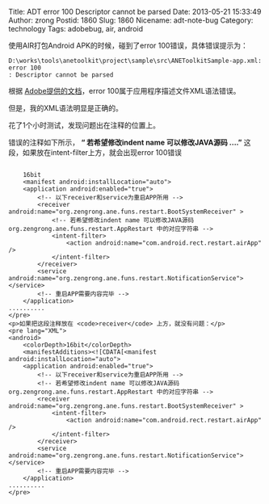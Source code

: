 Title: ADT error 100 Descriptor cannot be parsed
Date: 2013-05-21 15:33:49
Author: zrong
Postid: 1860
Slug: 1860
Nicename: adt-note-bug
Category: technology
Tags: adobebug, air, android

使用AIR打包Android APK的时候，碰到了error 100错误，具体错误提示为：

    D:\works\tools\anetoolkit\project\sample\src\ANEToolkitSample-app.xml: error 100
    : Descriptor cannot be parsed

根据
[Adobe提供的文档](http://help.adobe.com/en_US/air/build/WSBE9908A0-8E3A-4329-8ABD-12F2A19AB5E9.html)，error
100属于应用程序描述文件XML语法错误。

但是，我的XML语法明显是正确的。

花了1个小时测试，发现问题出在注释的位置上。<!--more-->

错误的注释如下所示， **“ 若希望修改indent name 可以修改JAVA源码 ....”**
这段，如果放在intent-filter上方，就会出现error 100错误

``` {lang="XML"}

    16bit
    <manifest android:installLocation="auto">
    <application android:enabled="true">
        <!-- 以下receiver和service为重启APP所用 -->
        <receiver android:name="org.zengrong.ane.funs.restart.BootSystemReceiver" >
            <!-- 若希望修改indent name 可以修改JAVA源码 org.zengrong.ane.funs.restart.AppRestart 中的对应字符串 -->
            <intent-filter>
                <action android:name="com.android.rect.restart.airApp" />
            </intent-filter>
        </receiver>
        <service android:name="org.zengrong.ane.funs.restart.NotificationService"></service>
        <!-- 重启APP需要内容完毕 -->
    </application>
..........
</pre>
<p>如果把这段注释放在 <code>receiver</code> 上方，就没有问题：</p>
<pre lang="XML">
<android>
    <colorDepth>16bit</colorDepth>
    <manifestAdditions><![CDATA[<manifest android:installLocation="auto">
    <application android:enabled="true">
        <!-- 以下receiver和service为重启APP所用 -->
        <!-- 若希望修改indent name 可以修改JAVA源码 org.zengrong.ane.funs.restart.AppRestart 中的对应字符串 -->
        <receiver android:name="org.zengrong.ane.funs.restart.BootSystemReceiver" >
            <intent-filter>
                <action android:name="com.android.rect.restart.airApp" />
            </intent-filter>
        </receiver>
        <service android:name="org.zengrong.ane.funs.restart.NotificationService"></service>
        <!-- 重启APP需要内容完毕 -->
    </application>
..........
</pre>
```
